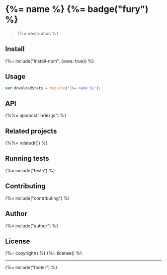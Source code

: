 # {%= name %} {%= badge("fury") %}

> {%= description %}

## Install
{%= include("install-npm", {save: true}) %}

## Usage

```js
var downloadStats = require('{%= name %}');
```

## API
<!-- add a path or glob pattern for files with code comments to use for docs  -->
{%%= apidocs("index.js") %}

## Related projects
<!-- add an array of related projects, then un-escape the helper -->
{%%= related([]) %}  

## Running tests
{%= include("tests") %}

## Contributing
{%= include("contributing") %}

## Author
{%= include("author") %}

## License
{%= copyright() %}
{%= license() %}

***

{%= include("footer") %}
